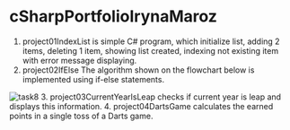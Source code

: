# cSharpPortfolioIrynaMaroz
 1. project01IndexList is simple C# program, which initialize list, adding 2 items, deleting 1 item, showing list created, indexing not existing item with error message displaying.
 2. project02IfElse The algorithm shown on the flowchart below is implemented using if-else statements.

![task8](https://github.com/MarozIryna/cSharpPortfolioIrynaMaroz/assets/149661028/eed85ede-a739-4ada-873d-7038c9801356)
3. project03CurrentYearIsLeap checks if current year is leap and displays this information.
4. project04DartsGame calculates the earned points in a single toss of a Darts game. 
        

